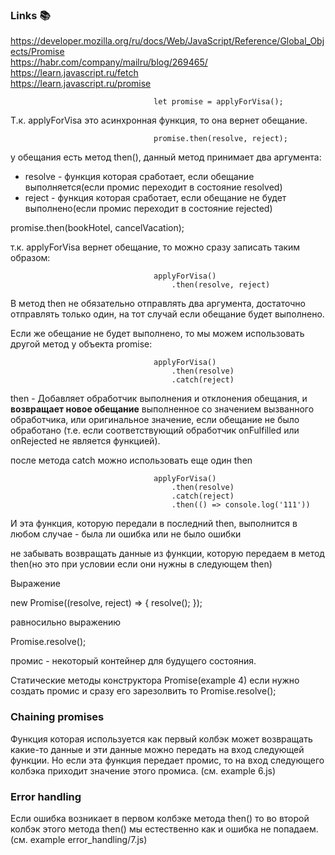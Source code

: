 ### Links :books:
https://developer.mozilla.org/ru/docs/Web/JavaScript/Reference/Global_Objects/Promise  
https://habr.com/company/mailru/blog/269465/  
https://learn.javascript.ru/fetch  
https://learn.javascript.ru/promise  

                                    let promise = applyForVisa();

Т.к. applyForVisa это асинхронная функция, то она вернет обещание.

                                    promise.then(resolve, reject);

у обещания есть метод then(), данный метод принимает два аргумента:
 - resolve - функция которая сработает, если обещание выполняется(если промис переходит в состояние resolved)
 - reject - функция которая сработает, если обещание не будет выполнено(если промис переходит в состояние rejected)

promise.then(bookHotel, cancelVacation);

т.к. applyForVisa вернет обещание, то можно сразу записать таким образом:
                                    
                                    applyForVisa()
                                        .then(resolve, reject)
                                        
В метод then не обязательно отправлять два аргумента, достаточно отправлять только один, на тот случай если обещание будет выполнено.

Если же обещание не будет выполнено, то мы можем использовать другой метод у объекта promise:

                                    applyForVisa()
                                        .then(resolve)
                                        .catch(reject)

then - Добавляет обработчик выполнения и отклонения обещания, и **возвращает новое обещание** выполненное со значением вызванного обработчика, или оригинальное значение, если обещание не было обработано (т.е. если соответствующий обработчик onFulfilled или onRejected не является функцией).

после метода catch можно использовать еще один then 

                                    applyForVisa()
                                        .then(resolve)
                                        .catch(reject)
                                        .then(() => console.log('111'))

И эта функция, которую передали в последний then, выполнится в любом случае - была ли ошибка или не было ошибки

не забывать возвращать данные из функции, которую передаем в метод then(но это при условии если они нужны в следующем then)

Выражение

new Promise((resolve, reject) => {
    resolve();
});

равносильно выражению

Promise.resolve();

промис - некоторый контейнер для будущего состояния.

Статические методы конструктора Promise(example 4)
если нужно создать промис и сразу его зарезолвить то Promise.resolve();  

### Chaining promises  
Функция которая используется как первый колбэк может возвращать какие-то данные и эти данные  можно передать на вход следующей функции. Но если эта функция передает промис, то на вход следующего колбэка приходит значение этого промиса. (см. example 6.js)

### Error handling  
Если ошибка возникает в первом колбэке метода then() то во второй колбэк этого метода then() мы естественно как и ошибка не попадаем. (см. example error_handling/7.js)

